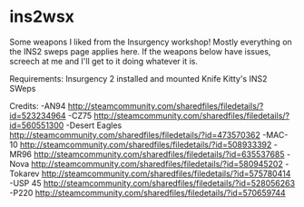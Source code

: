 # ins2wsx
Some weapons I liked from the Insurgency workshop! Mostly everything on the INS2 sweps page applies here. If the weapons below have issues, screech at me and I'll get to it doing whatever it is.

Requirements:
Insurgency 2 installed and mounted
Knife Kitty's INS2 SWeps

Credits:
-AN94 http://steamcommunity.com/sharedfiles/filedetails/?id=523234964
-CZ75 http://steamcommunity.com/sharedfiles/filedetails/?id=560551300
-Desert Eagles http://steamcommunity.com/sharedfiles/filedetails/?id=473570362
-MAC-10 http://steamcommunity.com/sharedfiles/filedetails/?id=508933392
-MR96 http://steamcommunity.com/sharedfiles/filedetails/?id=635537685
-Nova http://steamcommunity.com/sharedfiles/filedetails/?id=580945202
-Tokarev http://steamcommunity.com/sharedfiles/filedetails/?id=575780414
-USP 45 http://steamcommunity.com/sharedfiles/filedetails/?id=528056263
-P220 http://steamcommunity.com/sharedfiles/filedetails/?id=570659744
